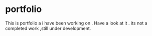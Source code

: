 # portfolio
This is portfolio a i have been working on . Have a look at it . its not a completed work ,still under development.
